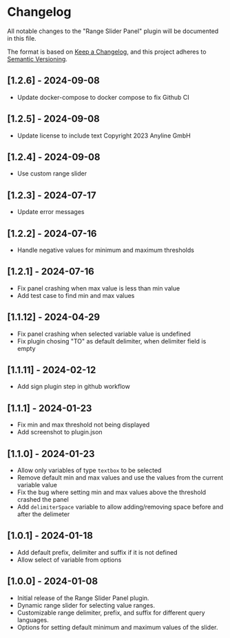# Changelog

All notable changes to the "Range Slider Panel" plugin will be documented in this file.

The format is based on [Keep a Changelog](https://keepachangelog.com/en/1.0.0/), and this project adheres to [Semantic Versioning](https://semver.org/spec/v2.0.0.html).

## [1.2.6] - 2024-09-08

- Update docker-compose to docker compose to fix Github CI

## [1.2.5] - 2024-09-08

- Update license to include text Copyright 2023 Anyline GmbH

## [1.2.4] - 2024-09-08

- Use custom range slider

## [1.2.3] - 2024-07-17

- Update error messages

## [1.2.2] - 2024-07-16

- Handle negative values for minimum and maximum thresholds

## [1.2.1] - 2024-07-16

- Fix panel crashing when max value is less than min value
- Add test case to find min and max values

## [1.1.12] - 2024-04-29

- Fix panel crashing when selected variable value is undefined
- Fix plugin chosing "TO" as default delimiter, when delimiter field is empty

## [1.1.11] - 2024-02-12

- Add sign plugin step in github workflow

## [1.1.1] - 2024-01-23

- Fix min and max threshold not being displayed
- Add screenshot to plugin.json

## [1.1.0] - 2024-01-23

- Allow only variables of type `textbox` to be selected
- Remove default min and max values and use the values from the current variable value
- Fix the bug where setting min and max values above the threshold crashed the panel
- Add `delimiterSpace` variable to allow adding/removing space before and after the delimeter

## [1.0.1] - 2024-01-18

- Add default prefix, delimiter and suffix if it is not defined
- Allow select of variable from options

## [1.0.0] - 2024-01-08

- Initial release of the Range Slider Panel plugin.
- Dynamic range slider for selecting value ranges.
- Customizable range delimiter, prefix, and suffix for different query languages.
- Options for setting default minimum and maximum values of the slider.
